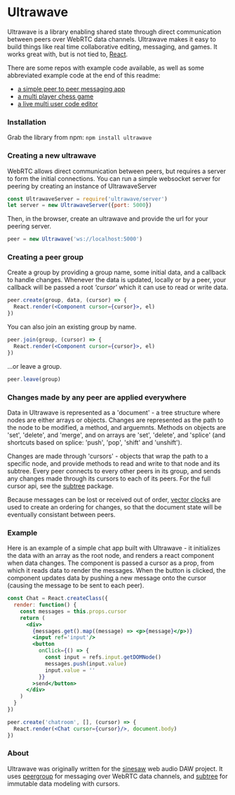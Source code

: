 # Ultrawave

Ultrawave is a library enabling shared state through direct communication between peers over WebRTC data channels.  Ultrawave makes it easy to build things like real time collaborative editing, messaging, and games.  It works great with, but is not tied to, [React](//github.com/facebook/react).

There are some repos with example code available, as well as some abbreviated example code at the end of this readme:
 - [a simple peer to peer messaging app](//github.com/charlieschwabacher/ultrawave-chat-example)
 - [a multi player chess game](//github.com/charlieschwabacher/ultrawave-chess-example)
 - [a live multi user code editor](//github.com/charlieschwabacher/ultrawave-editor-example)


### Installation

Grab the library from npm: `npm install ultrawave`


### Creating a new ultrawave

WebRTC allows direct communication between peers, but requires a server to form the initial connections.  You can run a simple websocket server for peering by creating an instance of UltrawaveServer

```javascript
const UltrawaveServer = require('ultrawave/server')
let server = new UltrawaveServer({port: 5000})
```

Then, in the browser, create an ultrawave and provide the url for your peering server.

```javascript
peer = new Ultrawave('ws://localhost:5000')
```


### Creating a peer group

Create a group by providing a group name, some initial data, and a callback to handle changes.  Whenever the data is updated, locally or by a peer, your callback will be passed a root *'cursor'* which it can use to read or write data.

```jsx
peer.create(group, data, (cursor) => {
  React.render(<Component cursor={cursor}>, el)
})
```
You can also join an existing group by name.

```jsx
peer.join(group, (cursor) => {
  React.render(<Component cursor={cursor}>, el)
})
```
...or leave a group.

```javascript
peer.leave(group)
```


### Changes made by any peer are applied everywhere

Data in Ultrawave is represented as a 'document' - a tree structure where nodes are either arrays or objects.  Changes are represented as the path to the node to be modified, a method, and arguemnts.  Methods on objects are 'set', 'delete', and 'merge', and on arrays are 'set', 'delete', and 'splice' (and shortcuts based on splice: 'push', 'pop', 'shift' and 'unshift').

Changes are made through 'cursors' - objects that wrap the path to a specific node, and provide methods to read and write to that node and its subtree.  Every peer connects to every other peers in its group, and sends any changes made through its cursors to each of its peers.  For the full cursor api, see the [subtree](//github.com/charlieschwabacher/subtree) package.

Because messages can be lost or received out of order, [vector clocks](//en.wikipedia.org/wiki/Vector_clock) are used to create an ordering for changes, so that the document state will be eventually consistant between peers.


### Example

Here is an example of a simple chat app built with Ultrawave - it initializes the data with an array as the root node, and renders a react component when data changes.  The component is passed a cursor as a prop, from which it reads data to render the messages.  When the button is clicked, the component updates data by pushing a new message onto the cursor (causing the message to be sent to each peer).

```jsx
const Chat = React.createClass({
  render: function() {
    const messages = this.props.cursor
    return (
      <div>
        {messages.get().map((message) => <p>{message}</p>)}
        <input ref='input'/>
        <button
          onClick={() => {
            const input = refs.input.getDOMNode()
            messages.push(input.value)
            input.value = ''
          }}
        >send</button>
      </div>
    )
  }
})

peer.create('chatroom', [], (cursor) => {
  React.render(<Chat cursor={cursor}/>, document.body)
})
```


### About

Ultrawave was originally written for the [sinesaw](//github.com/charlieschwabacher/sinesaw) web audio DAW project.  It uses [peergroup](//github.com/charlieschwabacher/peergroup) for messaging over WebRTC data channels, and [subtree](//github.com/charlieschwabacher/subtree) for immutable data modeling with cursors.
